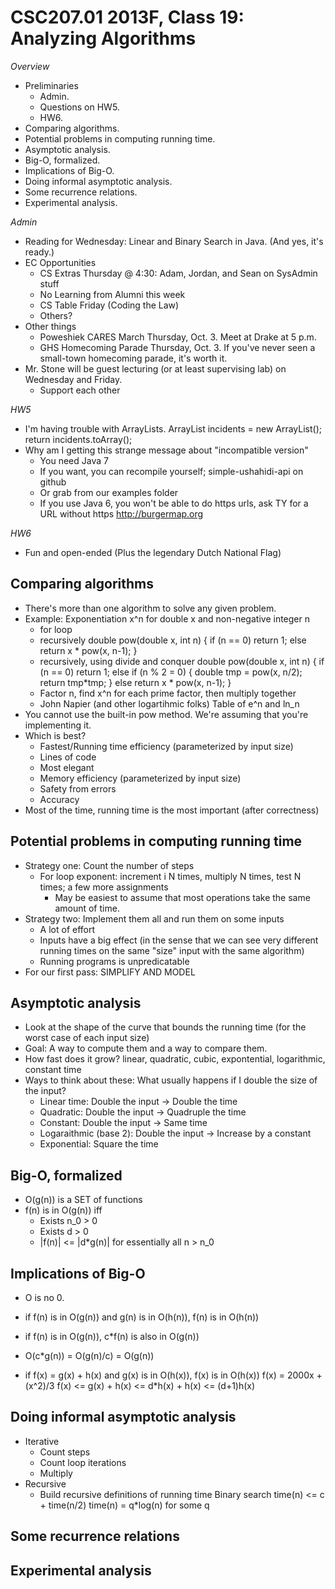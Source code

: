 CSC207.01 2013F, Class 19: Analyzing Algorithms
===============================================

_Overview_

* Preliminaries
    * Admin.
    * Questions on HW5.
    * HW6.
* Comparing algorithms.
* Potential problems in computing running time.
* Asymptotic analysis.
* Big-O, formalized.
* Implications of Big-O.
* Doing informal asymptotic analysis.
* Some recurrence relations.
* Experimental analysis.

_Admin_

* Reading for Wednesday: Linear and Binary Search in Java.  (And yes,
  it's ready.)
* EC Opportunities
    * CS Extras Thursday @ 4:30: Adam, Jordan, and Sean on SysAdmin stuff
    * No Learning from Alumni this week
    * CS Table Friday (Coding the Law)
    * Others?
* Other things
    * Poweshiek CARES March Thursday, Oct. 3.  Meet at Drake at 5 p.m.
    * GHS Homecoming Parade Thursday, Oct. 3.  If you've never seen a 
      small-town homecoming parade, it's worth it.  
* Mr. Stone will be guest lecturing (or at least supervising lab) on 
  Wednesday and Friday.
    * Support each other

_HW5_

* I'm having trouble with ArrayLists.
     ArrayList<UshahidiIncident> incidents = new ArrayList<UshahidiIncident>();
     return incidents.toArray();
* Why am I getting this strange message about "incompatible version"
     * You need Java 7
     * If you want, you can recompile yourself; simple-ushahidi-api on github
     * Or grab from our examples folder
     * If you use Java 6, you won't be able to do https urls, ask TY for a
       URL without https  http://burgermap.org

_HW6_

* Fun and open-ended (Plus the legendary Dutch National Flag)

Comparing algorithms
--------------------

* There's more than one algorithm to solve any given problem.
* Example: Exponentiation x^n for double x and non-negative integer n
    * for loop
    * recursively
         double pow(double x, int n) {
             if (n == 0) return 1;
             else return x * pow(x, n-1);
         }
    * recursively, using divide and conquer
         double pow(double x, int n) {
             if (n == 0) return 1;
             else if (n % 2 = 0) {
                double tmp = pow(x, n/2);
                return tmp*tmp;
             }
             else return x * pow(x, n-1);
         }
    * Factor n, find x^n for each prime factor, then multiply together
    * John Napier (and other logartihmic folks)
       Table of e^n and ln_n
* You cannot use the built-in pow method.  We're assuming that you're implementing
  it.
* Which is best?
    * Fastest/Running time efficiency (parameterized by input size)
    * Lines of code
    * Most elegant
    * Memory efficiency (parameterized by input size)
    * Safety from errors
    * Accuracy
* Most of the time, running time is the most important (after correctness)

Potential problems in computing running time
--------------------------------------------

* Strategy one: Count the number of steps
    * For loop exponent: increment i N times, multiply N times, test N times;
      a few more assignments
         * May be easiest to assume that most operations take the same amount
           of time.
* Strategy two: Implement them all and run them on some inputs
    * A lot of effort
    * Inputs have a big effect (in the sense that we can see very different
      running times on the same "size" input with the same algorithm)
    * Running programs is unpredicatable
* For our first pass: SIMPLIFY AND MODEL

Asymptotic analysis
-------------------

* Look at the shape of the curve that bounds the running time (for the worst
  case of each input size)
* Goal: A way to compute them and a way to compare them.
* How fast does it grow?  linear, quadratic, cubic, expontential, logarithmic,
  constant time
* Ways to think about these: What usually happens if I double the size of the input?
    * Linear time: Double the input -> Double the time
    * Quadratic: Double the input -> Quadruple the time
    * Constant: Double the input -> Same time
    * Logaraithmic (base 2): Double the input -> Increase by a constant
    * Exponential: Square the time

Big-O, formalized
-----------------

* O(g(n)) is a SET of functions
* f(n) is in O(g(n)) iff
    * Exists n_0 > 0
    * Exists d > 0
    * |f(n)| <= |d*g(n)| for essentially all n > n_0

Implications of Big-O
---------------------

* O is no 0.

* if f(n) is in O(g(n)) and g(n) is in O(h(n)), f(n) is in O(h(n))
* if f(n) is in O(g(n)), c*f(n) is also in O(g(n))
* O(c*g(n)) = O(g(n)/c) = O(g(n))
* if f(x) = g(x) + h(x) and g(x) is in O(h(x)), f(x) is in O(h(x))
    f(x) = 2000x + (x^2)/3
    f(x) <= g(x) + h(x) <= d*h(x) + h(x) <= (d+1)h(x)

Doing informal asymptotic analysis
----------------------------------

* Iterative
    * Count steps
    * Count loop iterations
    * Multiply
* Recursive
    * Build recursive definitions of running time
        Binary search
           time(n) <= c + time(n/2)
           time(n) = q*log(n) for some q

Some recurrence relations
-------------------------

Experimental analysis
---------------------

